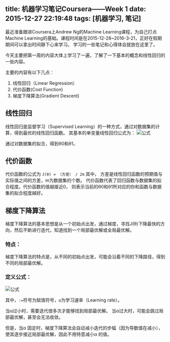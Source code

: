 title: 机器学习笔记Coursera——Week 1
date: 2015-12-27 22:19:48
tags: [机器学习, 笔记]
---

最近准备跟进Coursera上Andrew Ng的Machine Learning课程，为自己打点Machine Learning的基础。课程时间是在2015-12-28~2016-3-21，正好在假期期间可以拿出时间静下心来学习。
学习的一些笔记和心得体会就放在这里了。

<!-- more -->

今天主要把第一周的内容大体上学习了一遍，了解了一下基本的概念和线性回归的一些内容。

主要的内容有以下几点：
1. 线性回归（Linear Regression）
2. 代价函数(Cost Function)
3. 梯度下降算法(Gradient Descent)

## 线性回归
线性回归是监督学习（Supervised Learning）的一种方式，通过对数据集的计算，得到最优的线性回归函数。
其基本的单变量线性回归公式为：
![公式](https://latex.codecogs.com/gif.download?h_%7B%5Ctheta%7D%28x%29%20%3D%20%5Ctheta_0%20+%20%5Ctheta_1%20%5Ctimes%20x)

通过对数据集的拟合，得到θ0和θ1。

## 代价函数
代价函数的公式为
`J(θ) = （方差） / 2m`
其中， 方差是线性回归函数的预期值与实际值之间的方差，m为数据集的个数。
代价函数代表了回归函数与数据集的拟合程度。代价函数的值越接近0， 则表示当前的θ0和θ1所对应的你和函数与数据集的拟合程度越好。

## 梯度下降算法
梯度下降算法的基本思想是从一个初始点出发，通过梯度，寻找J(θ)下降最快的方向，然后不断进行迭代，知道找到一个局部最优解或全局最优解。

### 特点：
梯度下降算法的特点是，从不同的初始点出发，可能会沿着不同的下降路径，得到不同的局部最优解。

### 定义公式：
![公式](https://latex.codecogs.com/gif.download?%5Ctheta_j%20%3A%3D%20%5Ctheta_j%20-%20%5Calpha%20%5Cfrac%7B%5Cpartial%7D%7B%5Cpartial%20%5Ctheta_j%7D%20J%28%5Ctheta_0%2C%20%5Ctheta_1%29)

其中，`:=`符号为赋值符号，`α`为学习速率（Learning rate）。

当α过小时，需要迭代很多次才能够找到局部最优解。
当α过大时，可能会跳过局部最优解，甚至会无法收敛。

但是，当α 固定时，梯度下降算法会自动减小迭代的步幅（因为导数值在减小），使其逐步接近局部最优解，因此不用特意减小α 的值。